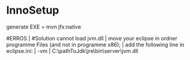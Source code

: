 # InnoSetup

generate EXE = mvn jfx:native

#ERROS               |   #Solution
cannot load jvm.dll        |    move your eclipse in ordner programme Files (and not in programme x86); 
						   |	add the following line in eclipse.ini: 
						   |	 	-vm
						   |		C:\pathToJdk\jre\bin\server\jvm.dll  
